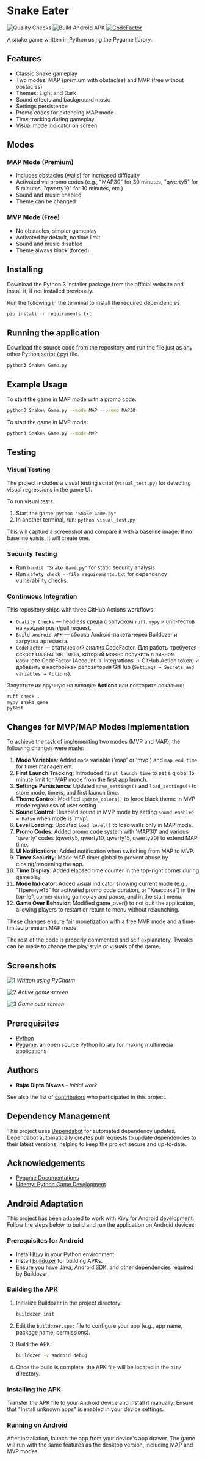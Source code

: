 # Snake Eater

![Quality Checks](https://github.com/rublov/snake-game-android/actions/workflows/quality.yml/badge.svg)
![Build Android APK](https://github.com/rublov/snake-game-android/actions/workflows/build-apk.yml/badge.svg)
[![CodeFactor](https://www.codefactor.io/repository/github/rublov/snake-game-android/badge)](https://www.codefactor.io/repository/github/rublov/snake-game-android)

A snake game written in Python using the Pygame library.

## Features

- Classic Snake gameplay
- Two modes: MAP (premium with obstacles) and MVP (free without obstacles)
- Themes: Light and Dark
- Sound effects and background music
- Settings persistence
- Promo codes for extending MAP mode
- Time tracking during gameplay
- Visual mode indicator on screen

## Modes

### MAP Mode (Premium)

- Includes obstacles (walls) for increased difficulty
- Activated via promo codes (e.g., "MAP30" for 30 minutes,
  "qwerty5" for 5 minutes, "qwerty10" for 10 minutes, etc.)
- Sound and music enabled
- Theme can be changed

### MVP Mode (Free)

- No obstacles, simpler gameplay
- Activated by default, no time limit
- Sound and music disabled
- Theme always black (forced)

## Installing

Download the Python 3 installer package from the official website
and install it, if not installed previously.

Run the following in the terminal to install the required dependencies

```bash
pip install -r requirements.txt
```

## Running the application

Download the source code from the repository and run the file
just as any other Python script (.py) file.

```bash
python3 Snake\ Game.py
```

## Example Usage

To start the game in MAP mode with a promo code:

```bash
python3 Snake\ Game.py --mode MAP --promo MAP30
```

To start the game in MVP mode:

```bash
python3 Snake\ Game.py --mode MVP
```

## Testing

### Visual Testing

The project includes a visual testing script (`visual_test.py`)
for detecting visual regressions in the game UI.

To run visual tests:

1. Start the game: `python "Snake Game.py"`
2. In another terminal, run: `python visual_test.py`

This will capture a screenshot and compare it with a baseline image.
If no baseline exists, it will create one.

### Security Testing

- Run `bandit "Snake Game.py"` for static security analysis.
- Run `safety check --file requirements.txt` for dependency
  vulnerability checks.

### Continuous Integration

This repository ships with three GitHub Actions workflows:

- `Quality Checks` — headless среда с запуском `ruff`, `mypy` и unit-тестов
   на каждый push/pull request.
- `Build Android APK` — сборка Android-пакета через Buildozer и загрузка
   артефакта.
- `CodeFactor` — статический анализ CodeFactor. Для работы требуется секрет
   `CODEFACTOR_TOKEN`, который можно получить в личном кабинете CodeFactor
   (Account → Integrations → GitHub Action token) и добавить в настройках
   репозитория GitHub (`Settings → Secrets and variables → Actions`).

Запустите их вручную на вкладке **Actions** или повторите локально:

```bash
ruff check .
mypy snake_game
pytest
```

## Changes for MVP/MAP Modes Implementation

To achieve the task of implementing two modes (MVP and MAP),
the following changes were made:

1. **Mode Variables**: Added `mode` variable ('map' or 'mvp')
   and `map_end_time` for timer management.
2. **First Launch Tracking**: Introduced `first_launch_time` to set
   a global 15-minute limit for MAP mode from the first app launch.
3. **Settings Persistence**: Updated `save_settings()` and `load_settings()`
   to store mode, timers, and first launch time.
4. **Theme Control**: Modified `update_colors()` to force black theme
   in MVP mode regardless of user setting.
5. **Sound Control**: Disabled sound in MVP mode by setting
   `sound_enabled = False` when mode is 'mvp'.
6. **Level Loading**: Updated `load_level()` to load walls only
   in MAP mode.
7. **Promo Codes**: Added promo code system with 'MAP30' and various
   'qwerty' codes (qwerty5, qwerty10, qwerty15, qwerty20) to extend MAP time.
8. **UI Notifications**: Added notification when switching
   from MAP to MVP.
9. **Timer Security**: Made MAP timer global to prevent abuse
   by closing/reopening the app.
10. **Time Display**: Added elapsed time counter in the top-right
    corner during gameplay.
11. **Mode Indicator**: Added visual indicator showing current mode
    (e.g., "Премиум15" for activated promo code duration, or "Классика")
    in the top-left corner during gameplay and pause, and in the start menu.
12. **Game Over Behavior**: Modified game_over() to not quit the application,
    allowing players to restart or return to menu without relaunching.

These changes ensure fair monetization with a free MVP mode
and a time-limited premium MAP mode.

The rest of the code is properly commented and self explanatory.
Tweaks can be made to change the play style or visuals of the game.

## Screenshots

![1](https://user-images.githubusercontent.com/32998741/33873439-27f635b2-df45-11e7-8fc1-f7812f17447a.png)
*Written using PyCharm*

![2](https://user-images.githubusercontent.com/32998741/33873437-2780ed2a-df45-11e7-9776-b1f151fa4e02.png)
*Active game screen*

![3](https://user-images.githubusercontent.com/32998741/33873440-28647360-df45-11e7-8291-b82d5646352f.png)
*Game over screen*

## Prerequisites

- [Python](https://www.python.org)
- [Pygame](https://www.pygame.org/wiki/GettingStarted),
  an open source Python library for making multimedia applications

## Authors

- **Rajat Dipta Biswas** - *Initial work*

See also the list of
[contributors](https://github.com/rajatdiptabiswas/snake-pygame/graphs/contributors)
who participated in this project.

## Dependency Management

This project uses [Dependabot](https://dependabot.com/) for automated
dependency updates. Dependabot automatically creates pull requests
to update dependencies to their latest versions, helping to keep
the project secure and up-to-date.

## Acknowledgements

- [Pygame Documentations](https://www.pygame.org/docs/)
- [Udemy: Python Game Development](<https://www.udemy.com/python-game-development-creating-a-snake-game-from-scratch/learn/v4/overview>)

## Android Adaptation

This project has been adapted to work with Kivy for Android development. Follow the steps below to build and run the application on Android devices:

### Prerequisites for Android

- Install [Kivy](https://kivy.org/doc/stable/gettingstarted/installation.html) in your Python environment.
- Install [Buildozer](https://github.com/kivy/buildozer) for building APKs.
- Ensure you have Java, Android SDK, and other dependencies required by Buildozer.

### Building the APK

1. Initialize Buildozer in the project directory:

   ```bash
   buildozer init
   ```

2. Edit the `buildozer.spec` file to configure your app (e.g., app name, package name, permissions).

3. Build the APK:

   ```bash
   buildozer -v android debug
   ```

4. Once the build is complete, the APK file will be located in the `bin/` directory.

### Installing the APK

Transfer the APK file to your Android device and install it manually. Ensure that "Install unknown apps" is enabled in your device settings.

### Running on Android

After installation, launch the app from your device's app drawer. The game will run with the same features as the desktop version, including MAP and MVP modes.
